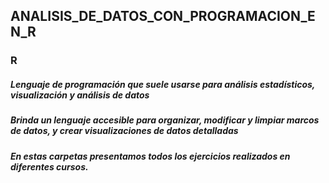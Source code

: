 ## ANALISIS_DE_DATOS_CON_PROGRAMACION_EN_R

### R


##### Lenguaje de programación que suele usarse para análisis estadísticos, visualización y análisis de datos
##### Brinda un lenguaje accesible para organizar, modificar y limpiar marcos de datos, y crear visualizaciones de datos detalladas
##### En estas carpetas presentamos todos los ejercicios realizados en diferentes cursos.

